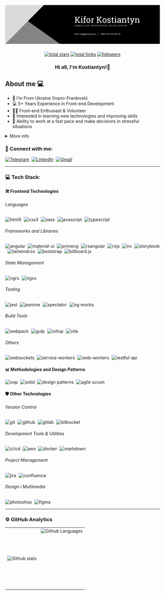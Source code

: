 <img src="assets/preview.jpeg">

###

<div align="center">
  <a href="https://github.com/kiforks?tab=repositories&sort=stargazers">
    <img alt="total stars" title="Total stars on GitHub" src="https://custom-icon-badges.herokuapp.com/badge/dynamic/json?logo=star&color=ffa600&labelColor=db9003&label=Stars&style=for-the-badge&query=%24.stars&url=https://api.github-star-counter.workers.dev/user/kiforks"/></a>
  <a href="https://github.com/kiforks?tab=repositories&sort=stargazers">
    <img alt="total forks" title="Total forks on GitHub" src="https://custom-icon-badges.herokuapp.com/badge/dynamic/json?logo=fork&color=55960c&labelColor=488207&label=Forks&style=for-the-badge&query=%24.forks&url=https://api.github-star-counter.workers.dev/user/kiforks"/></a>
  <a href="https://github.com/kiforks">
    <img alt="followers" title="Follow me on Github" src="https://custom-icon-badges.herokuapp.com/github/followers/kiforks?color=236ad3&labelColor=1155ba&style=for-the-badge&logo=person-add&label=Follow&logoColor=white"/></a>
</div>

### <div align="center">Hi all, I'm Kostiantyn!👋</div> 

## About me 💻

- 📍 I’m From Ukraine (Ivano-Frankivsk)
- 💻 5+ Years Experience in Front-end Development
- 👨‍💻 Front-end Enthusiast & Volunteer
- 🌱 Interested in learning new technologies and improving skills
- 🚀 Ability to work at a fast pace and make decisions in stressful situations

<details>
  <summary>More info</summary>
  
  ####
  
  I am an experienced Angular Frontend Developer with a diverse background working in different environments, from the web studio FlyFox and the American product company TenantCloud to the outstaffing firm Abto Software. My broad experience encompasses leading the development of e-commerce websites, creating complex property management modules, and developing high-performance web applications. My ability to work in teams of various sizes enables me to contribute effectively to projects of varying complexity.

  I have extensive experience in applying modern technologies such as Angular, TypeScript, RxJS, and NgRx to create intuitive and efficient user interfaces. My portfolio includes the development of ~80% of the UI components for our internal design system, standardizing and enhancing development efficiency and user interaction. This experience demonstrates my capability to create complex and modular design systems that impact the entire product line.

  I am committed to continuously improving code quality through refactoring and applying design patterns, and I share best practices and knowledge with colleagues, fostering a culture of mutual learning and development within the team. My high adaptability to different work environments and dedication to industry best practices allow me to make a significant contribution to the projects I work on
</details>

### 🤝 Connect with me:

<a href="https://t.me/bvnksy" target="_blank"><img alt="Telegram" title="Contact me via Telegram" src="https://img.shields.io/badge/telegram-31a9df.svg?&style=for-the-badge&logo=telegram&logoColor=white" /></a>&nbsp;
<a href="https://www.linkedin.com/in/kiforks" target="_blank"><img alt="LinkedIn" title="Contact me via LinkedIn" src="https://img.shields.io/badge/linkedin-0077B5.svg?&style=for-the-badge&logo=linkedin&logoColor=white" /></a>&nbsp;
<a href="mailto:kifor.ko@gmail.com"><img alt="Gmail" title="Contact me via Gmail" src="https://img.shields.io/badge/gmail-eb4b3d.svg?&style=for-the-badge&logo=gmail&logoColor=white" /></a>

---

### 💻 Tech Stack:
#### 🛠️ Frontend Technologies
###### Languages
<img alt="html5" src="https://img.shields.io/badge/html-E34F26.svg?&style=for-the-badge&logo=html5&logoColor=fff" />&nbsp;
<img alt="css3" src="https://img.shields.io/badge/css-1572B6.svg?&style=for-the-badge&logo=css3&logoColor=fff" />&nbsp;
<img alt="sass" src="https://img.shields.io/badge/sass-CF649A.svg?&style=for-the-badge&logo=sass&logoColor=fff" />&nbsp;
<img alt="javascript" src="https://img.shields.io/badge/javascript-F7DF1E.svg?&style=for-the-badge&logo=javascript&logoColor=fff" />&nbsp;
<img alt="typescript" src="https://img.shields.io/badge/typescript-007ACC.svg?&style=for-the-badge&logo=typescript&logoColor=fff" />&nbsp;

###### Frameworks and Libraries
<img alt="angular" src="https://img.shields.io/badge/angular-de022d.svg?&style=for-the-badge&logo=angular&logoColor=fff" />&nbsp;
<img alt="material-ui" src="https://img.shields.io/badge/material--ui-283593.svg?&style=for-the-badge&logo=angular&logoColor=fff" />&nbsp;
<img alt="primeng" src="https://img.shields.io/badge/primeng-000000.svg?&style=for-the-badge&logo=angular&logoColor=fff" />&nbsp;
<img alt="rxangular" src="https://img.shields.io/badge/rxangular-ec084f.svg?&style=for-the-badge&logo=angular&logoColor=fff" />&nbsp;
<img alt="rxjs" src="https://img.shields.io/badge/rxangular-ec084f.svg?&style=for-the-badge&logo=angular&logoColor=fff" />&nbsp;
<img alt="nx" src="https://img.shields.io/badge/nx-143055.svg?&style=for-the-badge&logo=nx&logoColor=fff" />&nbsp;
<img alt="storybook" src="https://img.shields.io/badge/storybook-FF4785.svg?&style=for-the-badge&logo=storybook&logoColor=fff" />&nbsp;
<img alt="tailwindcss" src="https://img.shields.io/badge/tailwind-06B6D4.svg?&style=for-the-badge&logo=tailwindcss&logoColor=fff" />&nbsp;
<img alt="bootstrap" src="https://img.shields.io/badge/bootstrap-7610F7.svg?&style=for-the-badge&logo=bootstrap&logoColor=fff" />&nbsp;
<img alt="billboard.js" src="https://img.shields.io/badge/billboard.js-f97675.svg?&style=for-the-badge&logo=javascript&logoColor=fff" />&nbsp;

###### State Management
<img alt="ngrx" src="https://img.shields.io/badge/ngrx-BA2BD2.svg?&style=for-the-badge&logo=ngrx&logoColor=fff" />&nbsp;
<img alt="ngxs" src="https://img.shields.io/badge/ngxs-6303ff.svg?&style=for-the-badge&logo=ngrx&logoColor=fff" />&nbsp;

###### Testing
<img alt="jest" src="https://img.shields.io/badge/jest-C21325.svg?&style=for-the-badge&logo=jest&logoColor=fff" />&nbsp;
<img alt="jasmine" src="https://img.shields.io/badge/jasmine-8a4182.svg?&style=for-the-badge&logo=jasmine&logoColor=fff" />&nbsp;
<img alt="spectator" src="https://img.shields.io/badge/spectator-2aabe2.svg?&style=for-the-badge&logo=spectator&logoColor=2aabe2" />&nbsp;
<img alt="ng mocks" src="https://img.shields.io/badge/ng mocks-E21A2C.svg?&style=for-the-badge&logo=monster&logoColor=2aabe2" />&nbsp;

###### Build Tools
<img alt="webpack" src="https://img.shields.io/badge/webpack-8DD6F9.svg?&style=for-the-badge&logo=webpack&logoColor=fff" />&nbsp;
<img alt="gulp" src="https://img.shields.io/badge/gulp-CF4647.svg?&style=for-the-badge&logo=gulp&logoColor=fff" />&nbsp;
<img alt="rollup" src="https://img.shields.io/badge/rollup-EC4A3F.svg?&style=for-the-badge&logo=rollupdotjs&logoColor=fff" />&nbsp;
<img alt="vite" src="https://img.shields.io/badge/vite-646CFF.svg?&style=for-the-badge&logo=vite&logoColor=fff" />&nbsp;

###### Others
<img alt="websockets" src="https://img.shields.io/badge/web--sockets-010101.svg?&style=for-the-badge&logo=socketdotio&logoColor=fff" />&nbsp;
<img alt="service-workers" src="https://img.shields.io/badge/service--workers-FF6A33.svg?&style=for-the-badge&logo=mockserviceworker&logoColor=fff" />&nbsp;
<img alt="web-workers" src="https://img.shields.io/badge/web--workers-000000.svg?&style=for-the-badge&logo=mockserviceworker&logoColor=fff" />&nbsp;
<img alt="restful-api" src="https://img.shields.io/badge/restful--api-73DC8C.svg?&style=for-the-badge&logo=httpie&logoColor=fff" />&nbsp;

#### 📊 Methodologies and Design Patterns
<img alt="oop" src="https://img.shields.io/badge/oop-000000.svg?&style=for-the-badge&logo=nounproject&logoColor=fff" />&nbsp;
<img alt="solid" src="https://img.shields.io/badge/solid-2C4F7C4.svg?&style=for-the-badge&logo=solid&logoColor=fff" />&nbsp;
<img alt="design patterns" src="https://img.shields.io/badge/design patterns-FFDA44.svg?&style=for-the-badge&logo=jira&logoColor=fff" />&nbsp;
<img alt="agile scrum" src="https://img.shields.io/badge/agile scrum-0052CC.svg?&style=for-the-badge&logo=jira&logoColor=fff" />&nbsp;

#### 🛡️ Other Technologies
###### Version Control
<img alt="git" src="https://img.shields.io/badge/git-F05033.svg?&style=for-the-badge&logo=git&logoColor=fff" />&nbsp;
<img alt="github" src="https://img.shields.io/badge/github-000.svg?&style=for-the-badge&logo=github&logoColor=fff" />&nbsp;
<img alt="gitlab" src="https://img.shields.io/badge/gitlab-380D75.svg?&style=for-the-badge&logo=gitlab&logoColor=fff" />&nbsp;
<img alt="bitbucket" src="https://img.shields.io/badge/bitbucket-0052CC.svg?&style=for-the-badge&logo=bitbucket&logoColor=fff" />&nbsp;

###### Development Tools & Utilities
<img alt="ci/cd" src="https://img.shields.io/badge/ci&#47;cd-2088FF.svg?&style=for-the-badge&logo=githubactions&logoColor=fff" />&nbsp;
<img alt="aws" src="https://img.shields.io/badge/aws-232F3E.svg?&style=for-the-badge&logo=awsamplify&logoColor=fff" />&nbsp;
<img alt="docker" src="https://img.shields.io/badge/docker-2496ED.svg?&style=for-the-badge&logo=docker&logoColor=fff" />&nbsp;
<img alt="markdown" src="https://img.shields.io/badge/markdown-000.svg?&style=for-the-badge&logo=markdown&logoColor=fff" />&nbsp;

###### Project Management
<img alt="jira" src="https://img.shields.io/badge/jira-2D80FF.svg?&style=for-the-badge&logo=jira&logoColor=fff" />&nbsp;
<img alt="confluence" src="https://img.shields.io/badge/confluence-1F4D7D.svg?&style=for-the-badge&logo=confluence&logoColor=fff" />&nbsp;

###### Design і Multimedia
<img alt="photoshop" src="https://img.shields.io/badge/photoshop-31A8FF.svg?&style=for-the-badge&logo=adobe-photoshop&logoColor=fff" />&nbsp;
<img alt="figma" src="https://img.shields.io/badge/figma-F24E1E.svg?&style=for-the-badge&logo=figma&logoColor=fff" />&nbsp;

---

### ⚙️ GitHub Analytics

<table>
  <tr>
    <td>
      <img align="left" src="https://github-readme-streak-stats.herokuapp.com/?user=kiforks&theme=algolia" alt="Github stats" />
    </td>
    <td>
      <img height="195px" align="right" alt="Github Languages" src="https://github-readme-stats-eight-theta.vercel.app/api/top-langs/?username=kiforks&theme=algolia&layout=compact" />
    </td>
  </tr>
</table>

[linkedin]: https://linkedin.com/in/kiforks
